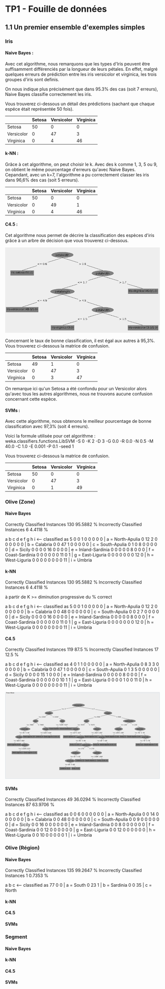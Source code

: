 # TP1 - Fouille de données

## 1.1 Un premier ensemble d'exemples simples

### Iris
#### Naive Bayes :
Avec cet algorithme, nous remarquons que les types d'Iris peuvent être suffisamment différenciés par la longueur de leurs pétales. En effet, malgré quelques erreurs de prédiction entre les iris versicolor et virginica, les trois groupes d'iris sont definis.

On nous indique plus précisément que dans 95.3% des cas (soit 7 erreurs), Naive Bayes classifie correctement les iris.

Vous trouverez ci-dessous un détail des prédictions (sachant que chaque espéce était représentée 50 fois).

| | Setosa | Versicolor | Virginica |
|---|---|---|---|
| Setosa | 50 | 0 | 0 |
| Versicolor | 0 | 47 | 3 |
| Virginica | 0 | 4 | 46 |

#### k-NN :
Grâce à cet algorithme, on peut choisir le k. Avec des k comme 1, 3, 5 ou 9, on obtient le même pourcentage d'erreurs qu'avec Naive Bayes.  
Cepandant, avec un k=7, l'algorithme a pu correctement classer les iris dans 96,6% des cas (soit 5 erreurs).

| | Setosa | Versicolor | Virginica |
|---|---|---|---|
| Setosa | 50 | 0 | 0 |
| Versicolor | 0 | 49 | 1 |
| Virginica | 0 | 4 | 46 |

#### C4.5 :
Cet algorithme nous permet de décrire la classification des espèces d'iris grâce à un arbre de décision que vous trouverez ci-dessous.

![Image](Iris-C4.5.png)

Concernant le taux de bonne classification, il est égal aux autres à 95,3%.  
Vous trouverez ci-dessous la matrice de confusion.

| | Setosa | Versicolor | Virginica |
|---|---|---|---|
| Setosa | 49 | 1 | 0 |
| Versicolor | 0 | 47 | 3 |
| Virginica | 0 | 3 | 47 |

On remarque ici qu'un Setosa a été confondu pour un Versicolor alors qu'avec tous les autres algorithmes, nous ne trouvons aucune confusion concernant cette espèce.

#### SVMs :
Avec cette algorithme, nous obtenons le meilleur pourcentage de bonne classification avec 97,3% (soit 4 erreurs).

Voici la formule utilisée pour cet algorithme : weka.classifiers.functions.LibSVM -S 0 -K 2 -D 3 -G 0.0 -R 0.0 -N 0.5 -M 40.0 -C 1.0 -E 0.001 -P 0.1 -seed 1

Vous trouverez ci-dessous la matrice de confusion.

| | Setosa | Versicolor | Virginica |
|---|---|---|---|
| Setosa | 50 | 0 | 0 |
| Versicolor | 0 | 47 | 3 |
| Virginica | 0 | 1 | 49 |

### Olive (Zone)
#### Naive Bayes

Correctly Classified Instances         130               95.5882 %
Incorrectly Classified Instances         6                4.4118 %

  a  b  c  d  e  f  g  h  i   <-- classified as
  5  0  0  1  0  0  0  0  0 |  a = North-Apulia
  0 12  2  0  0  0  0  0  0 |  b = Calabria
  0  0 47  1  0  0  0  0  0 |  c = South-Apulia
  0  1  0  8  0  0  0  0  0 |  d = Sicily
  0  0  0  0 16  0  0  0  0 |  e = Inland-Sardinia
  0  0  0  0  0  8  0  0  0 |  f = Coast-Sardinia
  0  0  0  0  0  0 11  0  1 |  g = East-Liguria
  0  0  0  0  0  0  0 12  0 |  h = West-Liguria
  0  0  0  0  0  0  0  0 11 |  i = Umbria
#### k-NN

Correctly Classified Instances         130               95.5882 %
Incorrectly Classified Instances         6                4.4118 %

à partir de K >= diminution progressive du % correct

  a  b  c  d  e  f  g  h  i   <-- classified as
  5  0  0  1  0  0  0  0  0 |  a = North-Apulia
  0 12  2  0  0  0  0  0  0 |  b = Calabria
  0  0 48  0  0  0  0  0  0 |  c = South-Apulia
  0  0  2  7  0  0  0  0  0 |  d = Sicily
  0  0  0  0 16  0  0  0  0 |  e = Inland-Sardinia
  0  0  0  0  0  8  0  0  0 |  f = Coast-Sardinia
  0  0  0  0  0  0 11  0  1 |  g = East-Liguria
  0  0  0  0  0  0  0 12  0 |  h = West-Liguria
  0  0  0  0  0  0  0  0 11 |  i = Umbria

#### C4.5

Correctly Classified Instances         119               87.5    %
Incorrectly Classified Instances        17               12.5    %

a  b  c  d  e  f  g  h  i   <-- classified as
4  0  1  1  0  0  0  0  0 |  a = North-Apulia
0  8  3  3  0  0  0  0  0 |  b = Calabria
0  0 47  1  0  0  0  0  0 |  c = South-Apulia
0  1  3  5  0  0  0  0  0 |  d = Sicily
0  0  0  0 15  1  0  0  0 |  e = Inland-Sardinia
0  0  0  0  0  8  0  0  0 |  f = Coast-Sardinia
0  0  0  0  0  0 10  1  1 |  g = East-Liguria
0  0  0  0  1  0  0 11  0 |  h = West-Liguria
0  0  0  0  0  0  0  0 11 |  i = Umbria

![Image](olive_area_j48.png)

#### SVMs

Correctly Classified Instances          49               36.0294 %
Incorrectly Classified Instances        87               63.9706 %

a  b  c  d  e  f  g  h  i   <-- classified as
0  0  6  0  0  0  0  0  0 |  a = North-Apulia
0  0 14  0  0  0  0  0  0 |  b = Calabria
0  0 48  0  0  0  0  0  0 |  c = South-Apulia
0  0  9  0  0  0  0  0  0 |  d = Sicily
0  0 16  0  0  0  0  0  0 |  e = Inland-Sardinia
0  0  8  0  0  0  0  0  0 |  f = Coast-Sardinia
0  0 12  0  0  0  0  0  0 |  g = East-Liguria
0  0 12  0  0  0  0  0  0 |  h = West-Liguria
0  0 10  0  0  0  0  0  1 |  i = Umbria

### Olive (Région)
#### Naive Bayes

Correctly Classified Instances         135               99.2647 %
Incorrectly Classified Instances         1                0.7353 %

a  b  c   <-- classified as
77  0  0 |  a = South
0 23  1 |  b = Sardinia
0  0 35 |  c = North

#### k-NN

#### C4.5

#### SVMs

### Segment
#### Naive Bayes

#### k-NN

#### C4.5

#### SVMs
